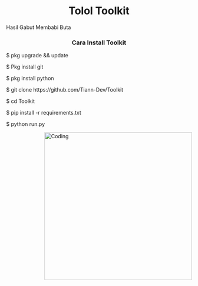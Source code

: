 <h1 align="center">Tolol Toolkit</h1>
Hasil Gabut Membabi Buta
<h3 align="center">Cara Install Toolkit</h3>
$ pkg upgrade && update <p>
$ Pkg install git <p>
$ pkg install python <p>
$ git clone https://github.com/Tiann-Dev/Toolkit <p>
$ cd Toolkit <p>
$ pip install -r requirements.txt <p>
$ python run.py <p>

<img align="right" alt="Coding" Width="400" src="https://media.tenor.com/v7Z6_aeZ1ocAAAAC/patrick-star-idk.gif">



